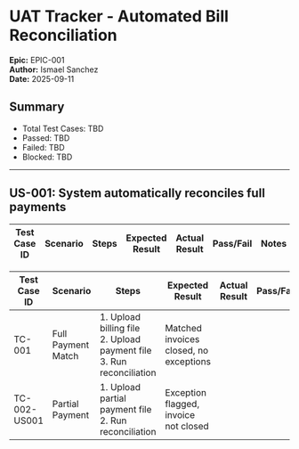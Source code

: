 # UAT Tracker - Automated Bill Reconciliation
**Epic:** EPIC-001  
**Author:** Ismael Sanchez  
**Date:** 2025-09-11  

## Summary
- Total Test Cases: TBD  
- Passed: TBD  
- Failed: TBD  
- Blocked: TBD  

---


## US-001: System automatically reconciles full payments
| Test Case ID | Scenario | Steps | Expected Result | Actual Result | Pass/Fail | Notes |
|-------------|---------|-------|----------------|---------------|-----------|-------|


| Test Case ID | Scenario | Steps | Expected Result | Actual Result | Pass/Fail | Notes |
|-------------|---------|-------|----------------|---------------|-----------|-------|
| TC-001 | Full Payment Match | 1. Upload billing file <br> 2. Upload payment file <br> 3. Run reconciliation | Matched invoices closed, no exceptions | | | |
| TC-002-US001 | Partial Payment | 1. Upload partial payment file <br> 2. Run reconciliation | Exception flagged, invoice not closed | | | |
